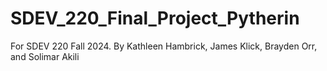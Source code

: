 # SDEV_220_Final_Project_Pytherin
For SDEV 220 Fall 2024. By Kathleen Hambrick, James Klick, Brayden Orr, and Solimar Akili
